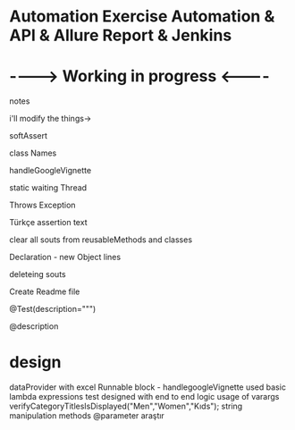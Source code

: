 # Automation Exercise Automation & API & Allure Report & Jenkins
# ----> Working in progress  <----




notes

i'll modify the things->

softAssert

class Names

handleGoogleVignette

static waiting Thread

Throws Exception

Türkçe assertion text

clear all souts from reusableMethods and classes

Declaration - new Object lines

deleteing souts

Create Readme file

@Test(description=""")

@description



# design
dataProvider with excel
Runnable block - handlegoogleVignette
used basic lambda expressions
test designed with end to end logic
usage of varargs         verifyCategoryTitlesIsDisplayed("Men","Women","Kıds");
string manipulation methods
@parameter araştır